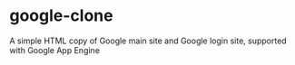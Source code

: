 # google-clone
A simple HTML copy of Google main site and Google login site, supported with Google App Engine
